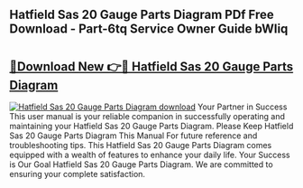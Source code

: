 ## Hatfield Sas 20 Gauge Parts Diagram PDf Free Download - Part-6tq Service Owner Guide bWIiq

# <h2><a href="http://dfpah5.blite.top/?on=Hatfield+Sas+20+Gauge+Parts+Diagram">🔗Download New 👉🔴 Hatfield Sas 20 Gauge Parts Diagram</a></h2>

[![Hatfield Sas 20 Gauge Parts Diagram download](https://i.imgur.com/lujVjoI.png)](http://dfpah5.blite.top/?on=Hatfield+Sas+20+Gauge+Parts+Diagram)
Your Partner in Success This user manual is your reliable companion in successfully operating and maintaining your Hatfield Sas 20 Gauge Parts Diagram. Please Keep Hatfield Sas 20 Gauge Parts Diagram This Manual For future reference and troubleshooting tips. This Hatfield Sas 20 Gauge Parts Diagram comes equipped with a wealth of features to enhance your daily life. Your Success is Our Goal Hatfield Sas 20 Gauge Parts Diagram. We are committed to ensuring your complete satisfaction.

